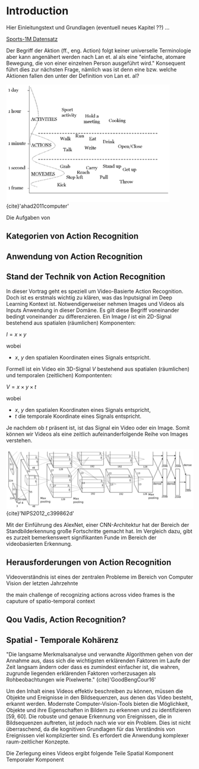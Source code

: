 # Introduction

Hier Einleitungstext und Grundlagen (eventuell neues Kapitel ??) ...

[Sports-1M Datensatz](https://paperswithcode.com/dataset/sports-1m)

Der Begriff der Aktion (ff., eng. Action) folgt keiner universelle Terminologie aber kann angenähert werden nach Lan et. al als eine "einfache, atomare Bewegung, die von einer einzelnen Person ausgeführt wird." Konsequent führt dies zur nächsten Frage, nämlich was ist denn eine bzw. welche Aktionen fallen den unter der Definition von Lan et. al? 


![move_and_action](img/Concept_of_moveme_and_action_hierarchy.png){cite}'ahad2011computer'


Die Aufgaben von 

## Kategorien von Action Recognition
## Anwendung von Action Recognition

## Stand der Technik von Action Recognition 

In dieser Vortrag geht es speziell um Video-Basierte Action Recognition. Doch ist es erstmals wichtig zu klären, was das Inputsignal im Deep Learning Kontext ist. 
Notwendigerweiser nehmen Images und Videos als Inputs Anwendung in dieser Domäne. Es gilt diese Begriff voneinander bedingt voneinander zu differenzieren.
Ein Image $I$ ist ein 2D-Signal bestehend aus spatialen (räumlichen) Komponenten:

$I = x \times y$ 

wobei 

- $x$, $y$ den spatialen Koordinaten eines Signals entspricht.

Formell ist ein Video ein 3D-Signal $V$ bestehend aus spatialen (räumlichen) und temporalen (zeitlichen) Kompontenten:

$V =  x \times y \times t$

wobei

- $x$, $y$ den spatialen Koordinaten eines Signals entspricht,
- $t$ die temporale Koordinate eines Signals entspricht.

Je nachdem ob $t$ präsent ist, ist das Signal ein Video oder ein Image. Somit können wir Videos als eine zeitlich aufeinanderfolgende Reihe von Images verstehen. 



![AlexNet](img/AlexNetArchitecture.png){cite}'NIPS2012_c399862d'

Mit der Einführung des AlexNet, einer CNN-Architektur hat der Bereich der Standbilderkennung große Fortschritte gemacht hat.
Im Vergleich dazu, gibt es zurzeit bemerkenswert signifikanten Funde im Bereich der videobasierten Erkennung. 

## Herausforderungen von Action Recognition

Videoverständnis ist eines der zentralen Probleme im Bereich von Computer Vision der letzten Jahrzehnte 

the main challenge of recognizing actions across video frames is the caputure of spatio-temporal context 

## Qou Vadis, Action Recognition? 

## Spatial - Temporale Kohärenz
"Die langsame Merkmalsanalyse und verwandte Algorithmen gehen von der Annahme aus, dass sich die wichtigsten erklärenden Faktoren im Laufe der Zeit langsam ändern oder dass es zumindest einfacher ist, die wahren, zugrunde liegenden erklärenden Faktoren vorherzusagen als Rohbeobachtungen wie Pixelwerte." {cite}'GoodBengCour16'


 Um den Inhalt eines Videos effektiv beschreiben zu können, müssen die Objekte und Ereignisse in den Bildsequenzen, aus denen das Video besteht, erkannt werden. Modernste Computer-Vision-Tools bieten die Möglichkeit, Objekte und ihre Eigenschaften in Bildern zu erkennen und zu identifizieren [59, 60]. Die robuste und genaue Erkennung von Ereignissen, die in Bildsequenzen auftreten, ist jedoch nach wie vor ein Problem. Dies ist nicht überraschend, da die kognitiven Grundlagen für das Verständnis von Ereignissen viel komplizierter sind. Es erfordert die Anwendung komplexer raum-zeitlicher Konzepte.

Die Zerlegung eines Videos ergibt folgende Teile
    Spatial Komponent
    Temporaler Komponent

